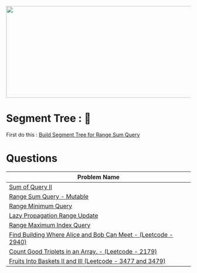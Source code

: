 <img src="https://www.geeksforgeeks.org/wp-content/uploads/segment-tree1.png" width="600" height="250">

# Segment Tree : :triangular_flag_on_post:
First do this : <a href="https://github.com/MAZHARMIK/Interview_DS_Algo/blob/master/Segment%20Tree/Sum%20of%20Query%20II.cpp">Build Segment Tree for Range Sum Query</a>

<h1>Questions</h1>
<table id = "example" class="SectionTable display" >
		<thead>
      <th>Problem Name</th>
		</thead>
		<tbody>
			<tr>
        			<td>
					<a href="https://github.com/MAZHARMIK/Interview_DS_Algo/blob/master/Segment%20Tree/Sum%20of%20Query%20II.cpp">Sum of Query II</a>
				</td>
			</tr>
			<tr>
        			<td>
					<a href="https://github.com/MAZHARMIK/Interview_DS_Algo/blob/master/Segment%20Tree/Range%20Sum%20Query%20-%20Mutable.cpp">Range Sum Query - Mutable</a>
				</td>
			</tr>
			<tr>
        			<td>
					<a href="https://github.com/MAZHARMIK/Interview_DS_Algo/blob/master/Segment%20Tree/Range%20Minimum%20Query.cpp">Range Minimum Query</a>
				</td>
			</tr>
			<tr>
        			<td>
					<a href="https://github.com/MAZHARMIK/Interview_DS_Algo/blob/master/Segment%20Tree/Lazy%20Propagation%20Range%20Update.cpp">Lazy Propagation Range Update</a>
				</td>
			</tr>
			<tr>
        			<td>
					<a href="https://github.com/MAZHARMIK/Interview_DS_Algo/blob/master/Segment%20Tree/Range%20Maximum%20Index%20Query.cpp"> Range Maximum Index Query </a>
				</td>
			</tr>
			<tr>
        			<td>
					<a href="https://github.com/MAZHARMIK/Interview_DS_Algo/blob/master/Segment%20Tree/Find%20Building%20Where%20Alice%20and%20Bob%20Can%20Meet.cpp"> Find Building Where Alice and Bob Can Meet - (Leetcode - 2940) </a>
				</td>
			</tr>
			<tr>
        			<td>
					<a href="https://github.com/MAZHARMIK/Interview_DS_Algo/blob/master/Segment%20Tree/Count%20Good%20Triplets%20in%20an%20Array.cpp"> Count Good Triplets in an Array. - (Leetcode - 2179) </a>
				</td>
			</tr>
			<tr>
        			<td>
					<a href="https://github.com/MAZHARMIK/Interview_DS_Algo/blob/master/Segment%20Tree/Fruits%20Into%20Baskets%20II%20and%20III.cpp"> Fruits Into Baskets II and III (Leetcode - 3477 and 3479) </a>
				</td>
			</tr>
		</tbody>
</table>
